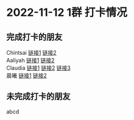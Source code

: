 # 2022-11-12 1群 打卡情况
## 完成打卡的朋友
Chintsai [链接1](http://mmbiz.qpic.cn/mmbiz_jpg/fKBOEML39zqgRlerV7PfXa9ZojwpEX8wwFLkhm2rHrbRh6iaK3823QV7MibLLKVicFXNtgW4BJ1uib6HJBwicbF8D3w/0) [链接2](http://mmbiz.qpic.cn/mmbiz_jpg/fKBOEML39zqgRlerV7PfXa9ZojwpEX8wG6oMia9X6BibBhNvoZhoVSJxtDHITRnOqtmsic0cBywOOgbdMHffXTIzQ/0) <br>Aaliyah [链接1](http://mmbiz.qpic.cn/mmbiz_jpg/aBaDwGIjEcGibicqe1dksoWia6TxLbFaNySzYskKlgOuDicVvFH47sluBPia9HJibmljKUw39aia8jvMflGLTNYjYFXRw/0) [链接2](http://mmbiz.qpic.cn/mmbiz_jpg/aBaDwGIjEcGibicqe1dksoWia6TxLbFaNySvnnDfZ9aXZCCAjJABXxATAc7Ym7KdMAlS3EOD2Nz2TmL81RTm0cqMg/0) <br>Claudia [链接1](http://mmbiz.qpic.cn/mmbiz_jpg/EqM704vBbWBEPpQuibXRIibGmz3uh6iaB10ld2NzibAtQy9wQQ0AbiciaxjqYkxqelxKZxCqdTbLKH922CntzeicHboUA/0) [链接2](http://mmbiz.qpic.cn/mmbiz_jpg/EqM704vBbWBEPpQuibXRIibGmz3uh6iaB10ld2NzibAtQy9wQQ0AbiciaxjqYkxqelxKZxCqdTbLKH922CntzeicHboUA/0) [链接3](http://mmbiz.qpic.cn/mmbiz_jpg/EqM704vBbWBEPpQuibXRIibGmz3uh6iaB10PyoJuPHyEq00z4KhhOnw0HtEJeicjN3tJeHsXL2jX2XB09wFGvCEeHA/0) <br>晨曦 [链接1](http://mmbiz.qpic.cn/mmbiz_jpg/4rYayDxu0jVLOVcmo0PSATPZPVq4QLnFJZbe9gibge4MTZcHFLAT0M1h2XRGQ4iaHm3Lsu3F5bj6Ypfjbat2PaSQ/0) [链接2](http://mmbiz.qpic.cn/mmbiz_jpg/4rYayDxu0jVLOVcmo0PSATPZPVq4QLnFgPnTQlicGB6Q6leLjXxfYgv8WYSBLR8icjfhvlchd3qbrWcJpianzPyaw/0) <br>
## 未完成打卡的朋友
abcd

